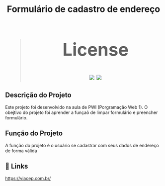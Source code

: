 <h1 align = "center"

Formulário de cadastro de endereço

># License
>![](https://img.shields.io/badge/license-%20Escola%20Marista%20Ir.%20Ac%C3%A1cio-black) ![](https://img.shields.io/badge/version-0.3-white) 

## Descrição do Projeto
Este projeto foi desenvolvido na aula de PWI (Porgramação Web 1). O obejtivo do projeto foi aprender a funçaõ de  limpar formulário e preencher formulário.

## Função do Projeto
A função do projeto é o usuário se cadastrar com seus dados de endereço de forma válida


## 🔗 Links
https://viacep.com.br/ 